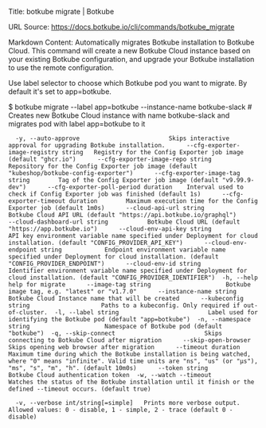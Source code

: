 Title: botkube migrate | Botkube

URL Source: https://docs.botkube.io/cli/commands/botkube_migrate

Markdown Content:
Automatically migrates Botkube installation to Botkube Cloud. This command will create a new Botkube Cloud instance based on your existing Botkube configuration, and upgrade your Botkube installation to use the remote configuration.

Use label selector to choose which Botkube pod you want to migrate. By default it's set to app=botkube.

$ botkube migrate --label app=botkube --instance-name botkube-slack # Creates new Botkube Cloud instance with name botkube-slack and migrates pod with label app=botkube to it

```
  -y, --auto-approve                         Skips interactive approval for upgrading Botkube installation.      --cfg-exporter-image-registry string   Registry for the Config Exporter job image (default "ghcr.io")      --cfg-exporter-image-repo string       Repository for the Config Exporter job image (default "kubeshop/botkube-config-exporter")      --cfg-exporter-image-tag string        Tag of the Config Exporter job image (default "v9.99.9-dev")      --cfg-exporter-poll-period duration    Interval used to check if Config Exporter job was finished (default 1s)      --cfg-exporter-timeout duration        Maximum execution time for the Config Exporter job (default 1m0s)      --cloud-api-url string                 Botkube Cloud API URL (default "https://api.botkube.io/graphql")      --cloud-dashboard-url string           Botkube Cloud URL (default "https://app.botkube.io")      --cloud-env-api-key string             API key environment variable name specified under Deployment for cloud installation. (default "CONFIG_PROVIDER_API_KEY")      --cloud-env-endpoint string            Endpoint environment variable name specified under Deployment for cloud installation. (default "CONFIG_PROVIDER_ENDPOINT")      --cloud-env-id string                  Identifier environment variable name specified under Deployment for cloud installation. (default "CONFIG_PROVIDER_IDENTIFIER")  -h, --help                                 help for migrate      --image-tag string                     Botkube image tag, e.g. "latest" or "v1.7.0"      --instance-name string                 Botkube Cloud Instance name that will be created      --kubeconfig string                    Paths to a kubeconfig. Only required if out-of-cluster.  -l, --label string                         Label used for identifying the Botkube pod (default "app=botkube")  -n, --namespace string                     Namespace of Botkube pod (default "botkube")  -q, --skip-connect                         Skips connecting to Botkube Cloud after migration      --skip-open-browser                    Skips opening web browser after migration      --timeout duration                     Maximum time during which the Botkube installation is being watched, where "0" means "infinite". Valid time units are "ns", "us" (or "µs"), "ms", "s", "m", "h". (default 10m0s)      --token string                         Botkube Cloud authentication token  -w, --watch --timeout                      Watches the status of the Botkube installation until it finish or the defined --timeout occurs. (default true)
```

```
  -v, --verbose int/string[=simple]   Prints more verbose output. Allowed values: 0 - disable, 1 - simple, 2 - trace (default 0 - disable)
```
